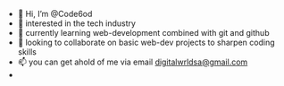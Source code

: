 - 👋 Hi, I’m @Code6od
- 👀 interested in the tech industry
- 🌱 currently learning web-development combined with git and github
- 💞️ looking to collaborate on basic web-dev projects to sharpen coding skills
- 📫 you can get ahold of me via email digitalwrldsa@gmail.com
- 

<!---
Code6od/Code6od is a ✨ special ✨ repository because its `README.md` (this file) appears on your GitHub profile.
You can click the Preview link to take a look at your changes.
--->
